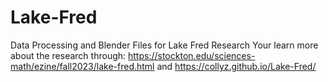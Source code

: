 # Lake-Fred

Data Processing and Blender Files for Lake Fred Research
Your learn more about the research through: https://stockton.edu/sciences-math/ezine/fall2023/lake-fred.html  and https://collyz.github.io/Lake-Fred/
